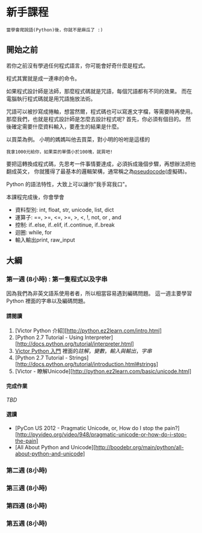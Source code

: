 # 新手課程

	當學會爬說語(Python)後，你就不是麻瓜了 :)

## 開始之前

若你之前沒有學過任何程式語言，你可能會好奇什麼是程式。

程式其實就是成一連串的命令。

如果程式設計師是法師，那麼程式碼就是咒語，每個咒語都有不同的效果。
而在電腦執行程式碼就是用咒語施放法術。

咒語可以被抄寫成捲軸，想當然爾，程式碼也可以寫進文字檔，等需要時再使用。
那麼我們，也就是程式設計師是怎麼去設計程式呢? 首先，你必須有個目的。
然後確定需要什麼資料輸入，要產生的結果是什麼。

以買菜為例。 小明的媽媽叫他去買菜，對小明的吩咐是這樣的

	我拿1000元給你，如果菜的單價小於100塊，就買吧!

要把這轉換成程式碼，先思考一件事情要達成，必須拆成幾個步驟，再想辦法把他翻成英文，
你就獲得了最基本的邏輯架構，通常稱之為[pseudocode][1](虛擬碼)。

Python 的語法特性，大致上可以讓你"我手寫我口"。

本課程完成後，你會學會

- 資料型別: int, float, str, unicode, list, dict
- 運算子: ==, >=, <=, >=, >, <, !, not, or , and
- 控制: if..else, if..elif, if..continue, if..break
- 迴圈: while, for
- 輸入輸出print, raw_input

## 大綱

### 第一週 (8小時) : 第一隻程式以及字串

因為我們為非英文語系使用者者，所以相當容易遇到編碼問題。
這一週主要學習 Python 裡面的字串以及編碼問題。

#### 請閱讀

1. [Victor Python 介紹][http://python.ez2learn.com/intro.html]
1. [Python 2.7 Tutorial - Using Interpreter][http://docs.python.org/tutorial/interpreter.html]
1. [Victor Python 入門][1] 裡面的*註解*，*變數*，*輸入與輸出*，*字串*
1. [Python 2.7 Tutorial - Strings][http://docs.python.org/tutorial/introduction.html#strings]
1. [Victor - 瞭解Unicode][http://python.ez2learn.com/basic/unicode.html]

#### 完成作業

*TBD*

#### 選讀

- [PyCon US 2012 - Pragmatic Unicode, or, How do I stop the pain?][http://pyvideo.org/video/948/pragmatic-unicode-or-how-do-i-stop-the-pain]
- [All About Python and Unicode][http://boodebr.org/main/python/all-about-python-and-unicode]

### 第二週 (8小時)

### 第三週 (8小時)

### 第四週 (8小時)

### 第五週 (8小時)

[1]: https://en.wikipedia.org/wiki/Pseudocode
[2]: http://ez2learn.com/index.php/python-tutorials/python-tutorials
[3]: http://python.ez2learn.com/basic.html
